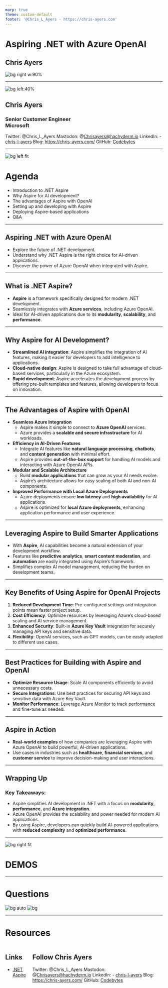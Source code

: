 ```yaml
---
marp: true
theme: custom-default
footer: '@Chris_L_Ayers - https://chris-ayers.com'
---
```


<!-- _footer: 'https://github.com/codebytes/build-with-aspire' -->

# Aspiring .NET with Azure OpenAI

## Chris Ayers

![bg right w:90%](./img/bg.png)

---

![bg left:40%](./img/portrait.png)

## Chris Ayers

### Senior Customer Engineer<br>Microsoft

<i class="fa-brands fa-twitter"></i> Twitter: @Chris_L_Ayers
<i class="fa-brands fa-mastodon"></i> Mastodon: @Chrisayers@hachyderm.io
<i class="fa-brands fa-linkedin"></i> LinkedIn: - [chris\-l\-ayers](https://linkedin.com/in/chris-l-ayers/)
<i class="fa fa-window-maximize"></i> Blog: [https://chris-ayers\.com/](https://chris-ayers.com/)
<i class="fa-brands fa-github"></i> GitHub: [Codebytes](https://github.com/codebytes)

---

![bg left fit](./img/bg.png)

# Agenda

- Introduction to .NET Aspire
- Why Aspire for AI development?
- The advantages of Aspire with OpenAI
- Setting up and developing with Aspire
- Deploying Aspire-based applications
- Q&A

---

## Aspiring .NET with Azure OpenAI

- Explore the future of .NET development.
- Understand why .NET Aspire is the right choice for AI-driven applications.
- Discover the power of Azure OpenAI when integrated with Aspire.

---

## What is .NET Aspire?

- **Aspire** is a framework specifically designed for modern .NET development.
- Seamlessly integrates with **Azure services**, including Azure OpenAI.
- Ideal for AI-driven applications due to its **modularity**, **scalability**, and **performance**.

---

## Why Aspire for AI Development?

- **Streamlined AI integration**: Aspire simplifies the integration of AI features, making it easier for developers to add intelligence to applications.
- **Cloud-native design**: Aspire is designed to take full advantage of cloud-based services, particularly in the Azure ecosystem.
- **Rapid development**: Aspire accelerates the development process by offering pre-built templates and features, allowing developers to focus on innovation.

---

## The Advantages of Aspire with OpenAI

- **Seamless Azure Integration**
  - Aspire makes it simple to connect to **Azure OpenAI** services.
  - Azure provides a **scalable and secure infrastructure** for AI workloads.
- **Efficiency in AI-Driven Features**
  - Integrate AI features like **natural language processing**, **chatbots**, and **content generation** with minimal effort.
  - Aspire provides **out-of-the-box support** for handling AI models and interacting with Azure OpenAI APIs.
- **Modular and Scalable Architecture**
  - Build **modular applications** that can grow as your AI needs evolve.
  - Aspire’s architecture allows for easy scaling of both AI and non-AI components.
- **Improved Performance with Local Azure Deployments**
  - Azure deployments ensure **low latency** and **high availability** for AI applications.
  - Aspire is optimized for **local Azure deployments**, enhancing application performance and user experience.

---

## Leveraging Aspire to Build Smarter Applications

- With **Aspire**, AI capabilities become a natural extension of your development workflow.
- Features like **predictive analytics**, **smart content moderation**, and **automation** are easily integrated using Aspire’s framework.
- Simplifies complex AI model management, reducing the burden on development teams.

---

## Key Benefits of Using Aspire for OpenAI Projects

1. **Reduced Development Time**: Pre-configured settings and integration points mean faster project setup.
2. **Cost Efficiency**: Optimize resources by leveraging Azure’s cloud-based scaling and AI service management.
3. **Enhanced Security**: Built-in **Azure Key Vault** integration for securely managing API keys and sensitive data.
4. **Flexibility**: OpenAI services, such as GPT models, can be easily adapted to different use cases.

---

## Best Practices for Building with Aspire and OpenAI

- **Optimize Resource Usage**: Scale AI components efficiently to avoid unnecessary costs.
- **Secure Integrations**: Use best practices for securing API keys and sensitive data with Azure Key Vault.
- **Monitor Performance**: Leverage Azure Monitor to track performance and fine-tune as needed.

---

## Aspire in Action

- **Real-world examples** of how companies are leveraging Aspire with Azure OpenAI to build powerful, AI-driven applications.
- Use cases in industries such as **healthcare**, **financial services**, and **customer service** to improve decision-making and user interactions.

---

## Wrapping Up

### Key Takeaways:

- Aspire simplifies AI development in .NET with a focus on **modularity**, **performance**, and **Azure integration**.
- Azure OpenAI provides the scalability and power needed for modern AI applications.
- By using Aspire, developers can quickly build AI-powered applications with **reduced complexity** and **optimized performance**.

---

![bg right fit](./img/bg.png)

# DEMOS

---

# Questions

![bg auto](./img/background.jpg)
![bg](./img/owl.png)

---

# Resources

<div class="columns">
<div>

## Links

- [.NET Aspire](https://learn.microsoft.com/en-us/dotnet/aspire/get-started/aspire-overview)

</div>
<div>

## Follow Chris Ayers

<i class="fa-brands fa-twitter"></i> Twitter: @Chris_L_Ayers
<i class="fa-brands fa-mastodon"></i> Mastodon: @Chrisayers@hachyderm.io
<i class="fa-brands fa-linkedin"></i> LinkedIn: - [chris\-l\-ayers](https://linkedin.com/in/chris-l-ayers/)
<i class="fa fa-window-maximize"></i> Blog: [https://chris-ayers\.com/](https://chris-ayers.com/)
<i class="fa-brands fa-github"></i> GitHub: [Codebytes](https://github.com/codebytes)

</div>

</div>

<!-- Needed for mermaid, can be anywhere in file except frontmatter -->
<script type="module">
  import mermaid from 'https://cdn.jsdelivr.net/npm/mermaid@10/dist/mermaid.esm.min.mjs';
  mermaid.initialize({ startOnLoad: true });
</script>
